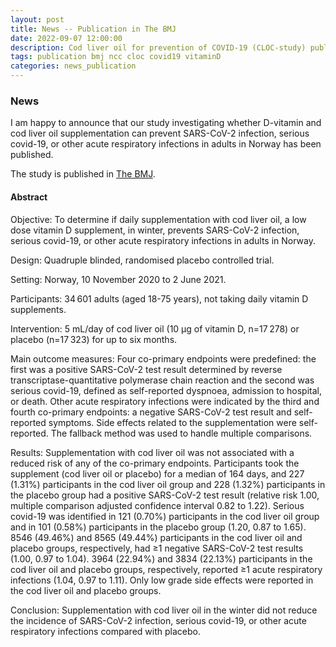 ```yaml
---
layout: post
title: News -- Publication in The BMJ
date: 2022-09-07 12:00:00
description: Cod liver oil for prevention of COVID-19 (CLOC-study) published in The BMJ
tags: publication bmj ncc cloc covid19 vitaminD
categories: news_publication
---
```


### News
I am happy to announce that our study investigating whether D-vitamin and cod liver oil supplementation can prevent SARS-CoV-2 infection, serious covid-19, or other acute respiratory infections in adults in Norway has been published. 

The study is published in [The BMJ](https://www.bmj.com/content/378/bmj-2022-071245.long).

#### Abstract
Objective: To determine if daily supplementation with cod liver oil, a low dose vitamin D supplement, in winter, prevents SARS-CoV-2 infection, serious covid-19, or other acute respiratory infections in adults in Norway.

Design: Quadruple blinded, randomised placebo controlled trial.

Setting: Norway, 10 November 2020 to 2 June 2021.

Participants: 34 601 adults (aged 18-75 years), not taking daily vitamin D supplements.

Intervention: 5 mL/day of cod liver oil (10 µg of vitamin D, n=17 278) or placebo (n=17 323) for up to six months.

Main outcome measures: Four co-primary endpoints were predefined: the first was a positive SARS-CoV-2 test result determined by reverse transcriptase-quantitative polymerase chain reaction and the second was serious covid-19, defined as self-reported dyspnoea, admission to hospital, or death. Other acute respiratory infections were indicated by the third and fourth co-primary endpoints: a negative SARS-CoV-2 test result and self-reported symptoms. Side effects related to the supplementation were self-reported. The fallback method was used to handle multiple comparisons.

Results: Supplementation with cod liver oil was not associated with a reduced risk of any of the co-primary endpoints. Participants took the supplement (cod liver oil or placebo) for a median of 164 days, and 227 (1.31%) participants in the cod liver oil group and 228 (1.32%) participants in the placebo group had a positive SARS-CoV-2 test result (relative risk 1.00, multiple comparison adjusted confidence interval 0.82 to 1.22). Serious covid-19 was identified in 121 (0.70%) participants in the cod liver oil group and in 101 (0.58%) participants in the placebo group (1.20, 0.87 to 1.65). 8546 (49.46%) and 8565 (49.44%) participants in the cod liver oil and placebo groups, respectively, had ≥1 negative SARS-CoV-2 test results (1.00, 0.97 to 1.04). 3964 (22.94%) and 3834 (22.13%) participants in the cod liver oil and placebo groups, respectively, reported ≥1 acute respiratory infections (1.04, 0.97 to 1.11). Only low grade side effects were reported in the cod liver oil and placebo groups.

Conclusion: Supplementation with cod liver oil in the winter did not reduce the incidence of SARS-CoV-2 infection, serious covid-19, or other acute respiratory infections compared with placebo.
